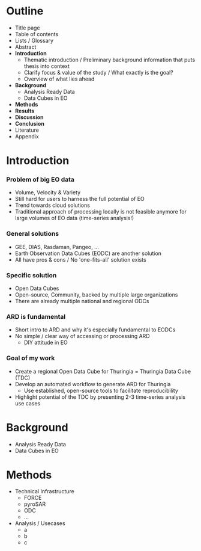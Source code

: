 
# Outline

- Title page
- Table of contents
- Lists / Glossary
- Abstract
- **Introduction**
  - Thematic introduction / Preliminary background information that puts thesis into context
  - Clarify focus & value of the study / What exactly is the goal?
  - Overview of what lies ahead
- **Background**
  - Analysis Ready Data
  - Data Cubes in EO
- **Methods**
- **Results**
- **Discussion**
- **Conclusion**
- Literature
- Appendix

# Introduction

### Problem of big EO data

- Volume, Velocity & Variety
- Still hard for users to harness the full potential of EO
- Trend towards cloud solutions
- Traditional approach of processing locally is not feasible anymore for large volumes of EO data (time-series analysis!)

### General solutions

- GEE, DIAS, Rasdaman, Pangeo, ...
- Earth Observation Data Cubes (EODC) are another solution
- All have pros & cons / No 'one-fits-all' solution exists

### Specific solution

- Open Data Cubes
- Open-source, Community, backed by multiple large organizations
- There are already multiple national and regional ODCs

### ARD is fundamental

- Short intro to ARD and why it's especially fundamental to EODCs
- No simple / clear way of accessing or processing ARD
  - DIY attitude in EO

### Goal of my work

- Create a regional Open Data Cube for Thuringia = Thuringia Data Cube (TDC)
- Develop an automated workflow to generate ARD for Thuringia
  - Use established, open-source tools to facilitate reproducibility
- Highlight potential of the TDC by presenting 2-3 time-series analysis use cases

# Background

- Analysis Ready Data
- Data Cubes in EO

# Methods

- Technical Infrastructure
  - FORCE
  - pyroSAR
  - ODC
  - ...
- Analysis / Usecases
  - a
  - b
  - c
